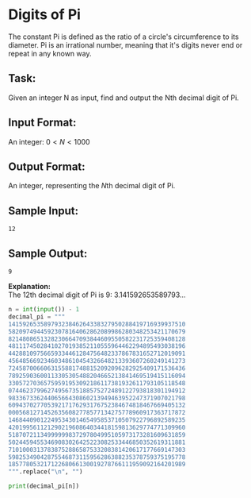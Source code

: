 # Digits of Pi
The constant Pi is defined as the ratio of a circle's circumference to its diameter.
Pi is an irrational number, meaning that it's digits never end or repeat in any known way. 

## Task:
Given an integer N as input, find and output the Nth decimal digit of Pi.

## Input Format:
An integer: $0<N<1000$

## Output Format: 
An integer, representing the $N$th decimal digit of Pi.

## Sample Input:
```12```

## Sample Output:
```9```

**Explanation:**  
The 12th decimal digit of Pi is 9: 3.141592653589793...


```python
n = int(input()) - 1
decimal_pi = """
14159265358979323846264338327950288419716939937510
58209749445923078164062862089986280348253421170679
82148086513282306647093844609550582231725359408128
48111745028410270193852110555964462294895493038196
44288109756659334461284756482337867831652712019091
45648566923460348610454326648213393607260249141273
72458700660631558817488152092096282925409171536436
78925903600113305305488204665213841469519415116094
33057270365759591953092186117381932611793105118548
07446237996274956735188575272489122793818301194912
98336733624406566430860213949463952247371907021798
60943702770539217176293176752384674818467669405132
00056812714526356082778577134275778960917363717872
14684409012249534301465495853710507922796892589235
42019956112129021960864034418159813629774771309960
51870721134999999837297804995105973173281609631859
50244594553469083026425223082533446850352619311881
71010003137838752886587533208381420617177669147303
59825349042875546873115956286388235378759375195778
18577805321712268066130019278766111959092164201989
""".replace("\n", "")

print(decimal_pi[n])
```
